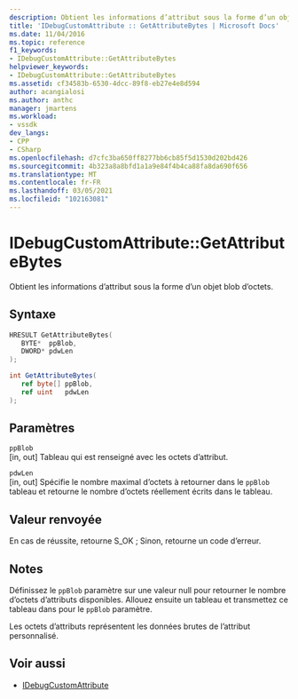 ```yaml
---
description: Obtient les informations d’attribut sous la forme d’un objet blob d’octets.
title: 'IDebugCustomAttribute :: GetAttributeBytes | Microsoft Docs'
ms.date: 11/04/2016
ms.topic: reference
f1_keywords:
- IDebugCustomAttribute::GetAttributeBytes
helpviewer_keywords:
- IDebugCustomAttribute::GetAttributeBytes
ms.assetid: cf34583b-6530-4dcc-89f8-eb27e4e8d594
author: acangialosi
ms.author: anthc
manager: jmartens
ms.workload:
- vssdk
dev_langs:
- CPP
- CSharp
ms.openlocfilehash: d7cfc3ba650ff8277bb6cb85f5d1530d202bd426
ms.sourcegitcommit: 4b323a8a8bfd1a1a9e84f4b4ca88fa8da690f656
ms.translationtype: MT
ms.contentlocale: fr-FR
ms.lasthandoff: 03/05/2021
ms.locfileid: "102163081"
---
```

# <a name="idebugcustomattributegetattributebytes"></a>IDebugCustomAttribute::GetAttributeBytes
Obtient les informations d’attribut sous la forme d’un objet blob d’octets.

## <a name="syntax"></a>Syntaxe

```cpp
HRESULT GetAttributeBytes( 
   BYTE*  ppBlob,
   DWORD* pdwLen
);
```

```csharp
int GetAttributeBytes(
   ref byte[] ppBlob,
   ref uint   pdwLen
);
```

## <a name="parameters"></a>Paramètres
`ppBlob`\
[in, out] Tableau qui est renseigné avec les octets d’attribut.

`pdwLen`\
[in, out] Spécifie le nombre maximal d’octets à retourner dans le `ppBlob` tableau et retourne le nombre d’octets réellement écrits dans le tableau.

## <a name="return-value"></a>Valeur renvoyée
 En cas de réussite, retourne S_OK ; Sinon, retourne un code d’erreur.

## <a name="remarks"></a>Notes
 Définissez le `ppBlob` paramètre sur une valeur null pour retourner le nombre d’octets d’attributs disponibles. Allouez ensuite un tableau et transmettez ce tableau dans pour le `ppBlob` paramètre.

 Les octets d’attributs représentent les données brutes de l’attribut personnalisé.

## <a name="see-also"></a>Voir aussi
- [IDebugCustomAttribute](../../../extensibility/debugger/reference/idebugcustomattribute.md)

